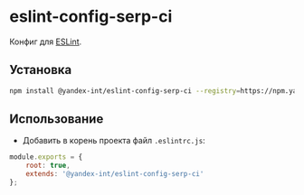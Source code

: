 # eslint-config-serp-ci

Конфиг для [ESLint](http://eslint.org/).

## Установка

```bash
npm install @yandex-int/eslint-config-serp-ci --registry=https://npm.yandex-team.ru
```

## Использование

* Добавить в корень проекта файл `.eslintrc.js`:

```js
module.exports = {
    root: true,
    extends: '@yandex-int/eslint-config-serp-ci'
};
```

